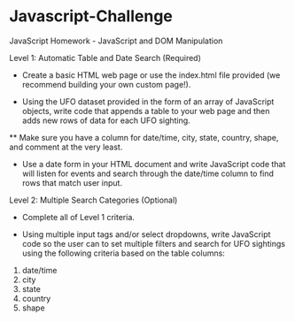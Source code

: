 # Javascript-Challenge
JavaScript Homework - JavaScript and DOM Manipulation

Level 1: Automatic Table and Date Search (Required)


* Create a basic HTML web page or use the index.html file provided (we recommend building your own custom page!).


* Using the UFO dataset provided in the form of an array of JavaScript objects, write code that appends a table to your web page and then adds new rows of data for each UFO sighting.

** Make sure you have a column for date/time, city, state, country, shape, and comment at the very least.



* Use a date form in your HTML document and write JavaScript code that will listen for events and search through the date/time column to find rows that match user input.



Level 2: Multiple Search Categories (Optional)


* Complete all of Level 1 criteria.


* Using multiple input tags and/or select dropdowns, write JavaScript code so the user can to set multiple filters and search for UFO sightings using the following criteria based on the table columns:

1. date/time
2. city
3. state
4. country
5. shape
